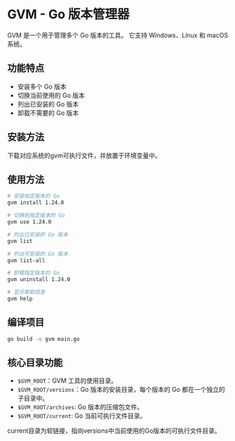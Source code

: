 # GVM - Go 版本管理器

GVM 是一个用于管理多个 Go 版本的工具。 它支持 Windows、Linux 和 macOS 系统。

## 功能特点

- 安装多个 Go 版本
- 切换当前使用的 Go 版本
- 列出已安装的 Go 版本
- 卸载不需要的 Go 版本

## 安装方法
下载对应系统的gvm可执行文件，并放置于环境变量中。

## 使用方法

```bash
# 安装指定版本的 Go
gvm install 1.24.0

# 切换到指定版本的 Go
gvm use 1.24.0

# 列出已安装的 Go 版本
gvm list

# 列出可安装的 Go 版本
gvm list-all

# 卸载指定版本的 Go
gvm uninstall 1.24.0

# 显示帮助信息
gvm help
```

## 编译项目

```bash
go build -o gvm main.go
```

## 核心目录功能

- `$GVM_ROOT`：GVM 工具的使用目录。
- `$GVM_ROOT/versions`：Go 版本的安装目录，每个版本的 Go 都在一个独立的子目录中。
- `$GVM_ROOT/archives`: Go 版本的压缩包文件。
- `$GVM_ROOT/current`: Go 当前可执行文件目录。

current目录为软链接，指向versions中当前使用的Go版本的可执行文件目录。
